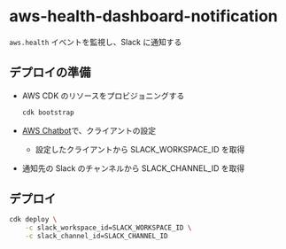# aws-health-dashboard-notification

`aws.health` イベントを監視し、Slack に通知する

## デプロイの準備

-   AWS CDK のリソースをプロビジョニングする

    ```sh
    cdk bootstrap
    ```

-   [AWS Chatbot](https://us-east-2.console.aws.amazon.com/chatbot/home?region=us-east-2#/home)で、クライアントの設定
    -   設定したクライアントから SLACK_WORKSPACE_ID を取得
-   通知先の Slack のチャンネルから SLACK_CHANNEL_ID を取得

## デプロイ

```sh
cdk deploy \
    -c slack_workspace_id=SLACK_WORKSPACE_ID \
    -c slack_channel_id=SLACK_CHANNEL_ID
```
